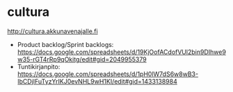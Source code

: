# cultura
http://cultura.akkunavenajalle.fi

* Product backlog/Sprint backlogs: https://docs.google.com/spreadsheets/d/19KjOofACdofVUl2bin9DIhwe9w35-rGT4rRp9qOkitg/edit#gid=2049955379
* Tuntikirjanpito: https://docs.google.com/spreadsheets/d/1pH0lW7dS6w8wB3-lbCDjIFuTyzYrIKJ0evNHL9wH1KI/edit#gid=1433138984
